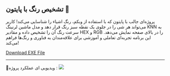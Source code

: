 
## تشخیص رنگ با پایتون 🌈
[](https://github.com/EhsanNaderlou/profile_images/blob/master/color.jpg)
پروژه‌ای جالب با پایتون که با استفاده از وبکم، رنگ اشیاء را شناسایی می‌کند! کاربر می‌تواند هر شی را در جلوی یک نقطه سبز رنگ قرار دهد و مدل ماشین لرنینگ KNN به سرعت رنگ آن را تشخیص داده و مقادیر HEX و RGB را در بالای صفحه نمایش می‌دهد. این برنامه تجربه‌ای تعاملی و آموزشی برای علاقه‌مندان به فناوری و رنگ‌ها فراهم می‌کند!

<a href="https://drive.google.com/file/d/12cYrAj9dFCLTKUrRwwPUsadl0sRt14j5/view?usp=drive_link">Download EXE File</a>

---
🔴ویدیویی ای عملکرد پروژه :
![](https://github.com/EhsanNaderlou/profile_images/blob/master/color.gif)
